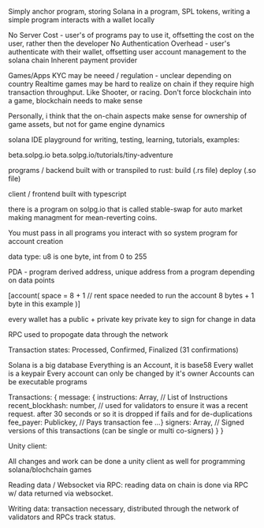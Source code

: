 Simply anchor program, storing Solana in a program, SPL tokens, writing a simple program interacts with a wallet locally

No Server Cost - user's of programs pay to use it, offsetting the cost on the user, rather then the developer
No Authentication Overhead - user's authenticate with their wallet, offsetting user account management to the solana chain
Inherent payment provider

Games/Apps
KYC may be neeed / regulation - unclear depending on country
Realtime games may be hard to realize on chain if they require high transaction throughput. Like Shooter, or racing.
Don't force blockchain into a game, blockchain needs to make sense

Personally, i think that the on-chain aspects make sense for ownership of game assets, but not for game engine dynamics

solana IDE playground for writing, testing, learning, tutorials, examples:

beta.solpg.io
beta.solpg.io/tutorials/tiny-adventure

programs / backend built with or transpiled to rust:
build (.rs file)
deploy (.so file)

client / frontend built with typescript

there is a program on solpg.io that is called stable-swap for auto market making managment for mean-reverting coins.

You must pass in all programs you interact with
so system program for account creation

data type: u8 is one byte, int from 0 to 255

PDA - program derived address, unique address from a program depending on data points

[account(
space = 8 + 1 // rent space needed to run the account 8 bytes + 1 byte in this example
)]

every wallet has a public + private key
private key to sign for change in data

RPC used to propogate data through the network

Transaction states: Processed, Confirmed, Finalized (31 confirmations)

Solana is a big database
Everything is an Account, it is base58
Every wallet is a keypair
Every account can only be changed by it's owner
Accounts can be executable programs

Transactions:
{
message: {
instructions: Array<Instructions>, // List of Instructions
recent_blockhash: number, // used for validators to ensure it was a recent request. after 30 seconds or so it is dropped if fails and for de-duplications
fee_payer: Publickey, // Pays transaction fee
...}
signers: Array<Uint8Array>, // Signed versions of this transactions (can be single or multi co-signers)
}
}

Unity client:

All changes and work can be done a unity client as well for programming solana/blochchain games

Reading data / Websocket via RPC:
reading data on chain is done via RPC w/ data returned via websocket.

Writing data:
transaction necessary, distributed through the network of validators and RPCs track status.
